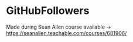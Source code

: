# GitHubFollowers
Made during Sean Allen course available -> https://seanallen.teachable.com/courses/681906/
